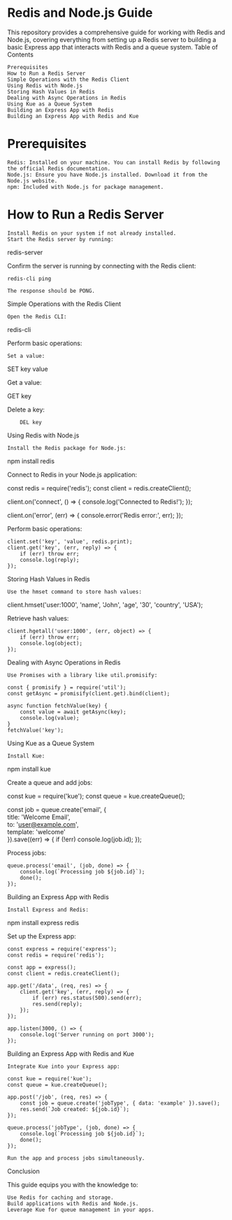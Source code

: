 # Redis and Node.js Guide

This repository provides a comprehensive guide for working with Redis and Node.js, covering everything from setting up a Redis server to building a basic Express app that interacts with Redis and a queue system.
Table of Contents

    Prerequisites
    How to Run a Redis Server
    Simple Operations with the Redis Client
    Using Redis with Node.js
    Storing Hash Values in Redis
    Dealing with Async Operations in Redis
    Using Kue as a Queue System
    Building an Express App with Redis
    Building an Express App with Redis and Kue

# Prerequisites

    Redis: Installed on your machine. You can install Redis by following the official Redis documentation.
    Node.js: Ensure you have Node.js installed. Download it from the Node.js website.
    npm: Included with Node.js for package management.

# How to Run a Redis Server

    Install Redis on your system if not already installed.
    Start the Redis server by running:

redis-server

Confirm the server is running by connecting with the Redis client:

    redis-cli ping

    The response should be PONG.

Simple Operations with the Redis Client

    Open the Redis CLI:

redis-cli

Perform basic operations:

    Set a value:

SET key value

Get a value:

GET key

Delete a key:

        DEL key

Using Redis with Node.js

    Install the Redis package for Node.js:

npm install redis

Connect to Redis in your Node.js application:

const redis = require('redis');
const client = redis.createClient();

client.on('connect', () => {
    console.log('Connected to Redis!');
});

client.on('error', (err) => {
    console.error('Redis error:', err);
});

Perform basic operations:

    client.set('key', 'value', redis.print);
    client.get('key', (err, reply) => {
        if (err) throw err;
        console.log(reply);
    });

Storing Hash Values in Redis

    Use the hmset command to store hash values:

client.hmset('user:1000', 'name', 'John', 'age', '30', 'country', 'USA');

Retrieve hash values:

    client.hgetall('user:1000', (err, object) => {
        if (err) throw err;
        console.log(object);
    });

Dealing with Async Operations in Redis

    Use Promises with a library like util.promisify:

    const { promisify } = require('util');
    const getAsync = promisify(client.get).bind(client);

    async function fetchValue(key) {
        const value = await getAsync(key);
        console.log(value);
    }
    fetchValue('key');

Using Kue as a Queue System

    Install Kue:

npm install kue

Create a queue and add jobs:

const kue = require('kue');
const queue = kue.createQueue();

const job = queue.create('email', {  
    title: 'Welcome Email',  
    to: 'user@example.com',  
    template: 'welcome'  
}).save((err) => {
    if (!err) console.log(job.id);
});

Process jobs:

    queue.process('email', (job, done) => {
        console.log(`Processing job ${job.id}`);
        done();
    });

Building an Express App with Redis

    Install Express and Redis:

npm install express redis

Set up the Express app:

    const express = require('express');
    const redis = require('redis');

    const app = express();
    const client = redis.createClient();

    app.get('/data', (req, res) => {
        client.get('key', (err, reply) => {
            if (err) res.status(500).send(err);
            res.send(reply);
        });
    });

    app.listen(3000, () => {
        console.log('Server running on port 3000');
    });

Building an Express App with Redis and Kue

    Integrate Kue into your Express app:

    const kue = require('kue');
    const queue = kue.createQueue();

    app.post('/job', (req, res) => {
        const job = queue.create('jobType', { data: 'example' }).save();
        res.send(`Job created: ${job.id}`);
    });

    queue.process('jobType', (job, done) => {
        console.log(`Processing job ${job.id}`);
        done();
    });

    Run the app and process jobs simultaneously.

Conclusion

This guide equips you with the knowledge to:

    Use Redis for caching and storage.
    Build applications with Redis and Node.js.
    Leverage Kue for queue management in your apps.

